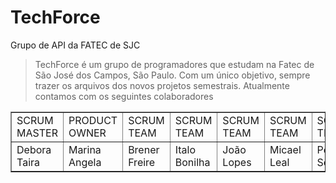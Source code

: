 # TechForce
Grupo de API da FATEC de SJC 

> TechForce é um grupo de programadores que estudam na Fatec de São José dos Campos, São Paulo. Com um único objetivo, sempre trazer os arquivos dos novos projetos semestrais. 
 Atualmente contamos com os seguintes colaboradores 
 
<table align="center" border="1">
    <tr>
        <td>SCRUM MASTER</td>
        <td>PRODUCT OWNER</td>
        <td>SCRUM TEAM</td>
        <td>SCRUM TEAM</td>
        <td>SCRUM TEAM</td>
        <td>SCRUM TEAM</td>
        <td>SCRUM TEAM</td>
  <tr>
        <td> Debora Taira</td>
        <td> Marina Angela</td>
        <td> Brener Freire </td>
        <td> Italo Bonilha</td>
        <td> João Lopes </td>
        <td> Micael Leal </td>
        <td> Pedro Seraggi </td>
        
  
</table>

